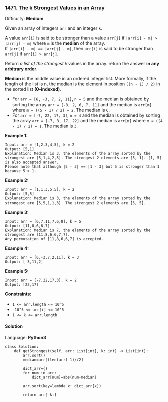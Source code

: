 ### [1471\. The k Strongest Values in an Array](https://leetcode.com/problems/the-k-strongest-values-in-an-array/)

Difficulty: **Medium**


Given an array of integers `arr` and an integer `k`.

A value `arr[i]` is said to be stronger than a value `arr[j]` if `|arr[i] - m| > |arr[j] - m|` where `m` is the **median** of the array.  
If `|arr[i] - m| == |arr[j] - m|`, then `arr[i]` is said to be stronger than `arr[j]` if `arr[i] > arr[j]`.

Return _a list of the strongest `k`_ values in the array. return the answer **in any arbitrary order**.

**Median** is the middle value in an ordered integer list. More formally, if the length of the list is n, the median is the element in position `((n - 1) / 2)` in the sorted list **(0-indexed)**.

*   For `arr = [6, -3, 7, 2, 11]`, `n = 5` and the median is obtained by sorting the array `arr = [-3, 2, 6, 7, 11]` and the median is `arr[m]` where `m = ((5 - 1) / 2) = 2`. The median is `6`.
*   For `arr = [-7, 22, 17, 3]`, `n = 4` and the median is obtained by sorting the array `arr = [-7, 3, 17, 22]` and the median is `arr[m]` where `m = ((4 - 1) / 2) = 1`. The median is `3`.

**Example 1:**

```
Input: arr = [1,2,3,4,5], k = 2
Output: [5,1]
Explanation: Median is 3, the elements of the array sorted by the strongest are [5,1,4,2,3]. The strongest 2 elements are [5, 1]. [1, 5] is also accepted answer.
Please note that although |5 - 3| == |1 - 3| but 5 is stronger than 1 because 5 > 1.
```

**Example 2:**

```
Input: arr = [1,1,3,5,5], k = 2
Output: [5,5]
Explanation: Median is 3, the elements of the array sorted by the strongest are [5,5,1,1,3]. The strongest 2 elements are [5, 5].
```

**Example 3:**

```
Input: arr = [6,7,11,7,6,8], k = 5
Output: [11,8,6,6,7]
Explanation: Median is 7, the elements of the array sorted by the strongest are [11,8,6,6,7,7].
Any permutation of [11,8,6,6,7] is accepted.
```

**Example 4:**

```
Input: arr = [6,-3,7,2,11], k = 3
Output: [-3,11,2]
```

**Example 5:**

```
Input: arr = [-7,22,17,3], k = 2
Output: [22,17]
```

**Constraints:**

*   `1 <= arr.length <= 10^5`
*   `-10^5 <= arr[i] <= 10^5`
*   `1 <= k <= arr.length`


#### Solution

Language: **Python3**

```python3
class Solution:
    def getStrongest(self, arr: List[int], k: int) -> List[int]:
        arr.sort()
        median=arr[(len(arr)-1)//2]
        
        dict_arr={}
        for num in arr:
            dict_arr[num]=abs(num-median)
        
        arr.sort(key=lambda x: dict_arr[x])
        
        return arr[-k:]
```
